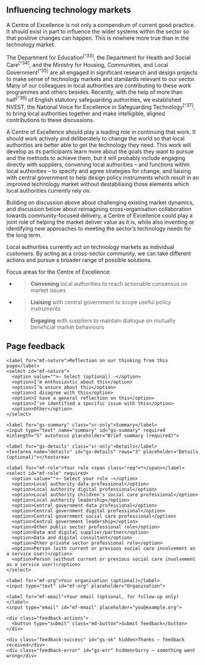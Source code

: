 ## Influencing technology markets

A Centre of Excellence is not only a compendium of current good practice. It should exist in part to influence the wider systems within the sector so that positive changes can happen. This is nowhere more true than in the technology market.

The Department for Education<sup>[^33]</sup>, the Department for Health and Social Care<sup>[^34]</sup>, and the Ministry for Housing, Communities, and Local Government<sup>[^35]</sup> are all engaged in significant research and design projects to make sense of technology markets and standards relevant to our sector. Many of our colleagues in local authorities are contributing to these work programmes and others besides. Recently, with the help of more than half<sup>[^36]</sup> of English statutory safeguarding authorities, we established NVEST, the National Voice for Excellence in Safeguarding Technology<sup>[^37]</sup>, to bring local authorities together and make intelligible, aligned contributions to these discussions.

A Centre of Excellence should play a leading role in continuing that work. It should work actively and deliberately to change the world so that local authorities are better able to get the technology they need. This work will develop as its participants learn more about the goals they want to pursue and the methods to achieve them, but it will probably include engaging directly with suppliers, convening local authorities – and functions within local authorities – to specify and agree strategies for change, and liaising with central government to help design policy instruments which result in an improved technology market without destabilising those elements which local authorities currently rely on.

Building on discussion above about challenging existing market dynamics, and discussion below about reimagining cross-organisation collaboration towards community-focused delivery, a Centre of Excellence could play a joint role of helping the market deliver value as it is, while also inventing or identifying new approaches to meeting the sector’s technology needs for the long term.

Local authorities currently act on technology markets as individual customers. By acting as a cross-sector community, we can take different actions and pursue a broader range of possible solutions.

Focus areas for the Centre of Excellence:

- > **Convening** local authorities to reach actionable consensus on market issues

- > **Liaising** with central government to scope useful policy instruments

- > **Engaging** with suppliers to maintain dialogue on mutually beneficial market behaviours



<!--- feedback form only below here -->


<div class="feedback-section feedback-compact" id="sheets">
  <h2>Page feedback</h2>
  <form id="gs-form">
    <input type="hidden" name="page" id="gs-page">
    <input type="text" name="hp_field" id="hp_field" style="display:none" tabindex="-1" autocomplete="off">

    <label for="mf-nature">Reflection on our thinking from this page</label>
    <select id="mf-nature">
      <option value="">— Select (optional) —</option>
      <option>I’m enthusiastic about this</option>
      <option>I’m unsure about this</option>
      <option>I disagree with this</option>
      <option>I have a general reflection on this</option>
      <option>I’ve identified a specific issue with this</option>
      <option>Other</option>
    </select>
    
    <label for="gs-summary" class="sr-only">Summary</label>
    <input type="text" name="summary" id="gs-summary" required minlength="5" autofocus placeholder="Brief summary (required)">

    <label for="gs-details" class="sr-only">Details</label>
    <textarea name="details" id="gs-details" rows="3" placeholder="Details (optional)"></textarea>

    <label for="mf-role">Your role <span class="req">*</span></label>
    <select id="mf-role" required>
      <option value="">— Select your role —</option>
      <option>Local authority data professional</option>
      <option>Local authority digital professional</option>
      <option>Local authority children’s social care professional</option>
      <option>Local authority leadership</option>
      <option>Central government data professional</option>
      <option>Central government digital professional</option>
      <option>Central government social care professional</option>
      <option>Central government leadership</option>
      <option>Other public sector professional role</option>
      <option>Data and digital supplier/partner</option>
      <option>Data and digital consultant</option>
      <option>Other private sector professional role</option>
      <option>Person (with current or previous social care involvement as a service user)</option>
      <option>Person (without current or previous social care involvement as a service user)</option>
    </select>

    <label for="mf-org">Your organisation (optional)</label>
    <input type="text" id="mf-org" placeholder="Organisation">

    <label for="mf-email">Your email (optional, for follow-up only)</label>
    <input type="email" id="mf-email" placeholder="you@example.org">

    <div class="feedback-actions">
      <button type="submit" class="md-button">Submit feedback</button>
    </div>

    <div class="feedback-success" id="gs-ok" hidden>Thanks — feedback received</div>
    <div class="feedback-error" id="gs-err" hidden>Sorry — something went wrong</div>
  </form>
</div>


